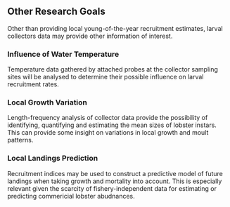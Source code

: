 ## Other Research Goals

Other than providing local young-of-the-year recruitment estimates, larval collectors data may provide other information of interest.

### Influence of Water Temperature 

Temperature data gathered by attached probes at the collector sampling sites will be analysed to determine their possible influence on larval recruitment rates. 

### Local Growth Variation

Length-frequency analysis of collector data provide the possibility of identifying, quantifying and estimating the mean sizes of lobster instars. This can provide some insight on variations in local growth and moult patterns.

### Local Landings Prediction

Recruitment indices may  be used to construct a predictive model of future landings when taking growth and mortality into account. This is especially relevant given the scarcity of fishery-independent data for estimating or predicting commericial lobster abudnances.
